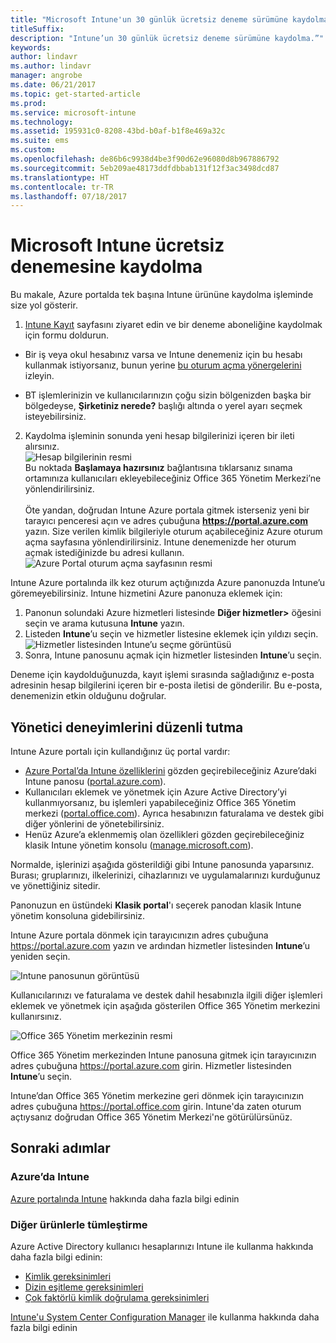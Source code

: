 ```yaml
---
title: "Microsoft Intune'un 30 günlük ücretsiz deneme sürümüne kaydolma"
titleSuffix: 
description: "Intune’un 30 günlük ücretsiz deneme sürümüne kaydolma.”"
keywords: 
author: lindavr
ms.author: lindavr
manager: angrobe
ms.date: 06/21/2017
ms.topic: get-started-article
ms.prod: 
ms.service: microsoft-intune
ms.technology: 
ms.assetid: 195931c0-8208-43bd-b0af-b1f8e469a32c
ms.suite: ems
ms.custom: 
ms.openlocfilehash: de86b6c9938d4be3f90d62e96080d8b967886792
ms.sourcegitcommit: 5eb209ae48173ddfdbbab131f12f3ac3498dcd87
ms.translationtype: HT
ms.contentlocale: tr-TR
ms.lasthandoff: 07/18/2017
---
```

# <a name="sign-up-for-a-microsoft-intune-free-trial"></a>Microsoft Intune ücretsiz denemesine kaydolma


Bu makale, Azure portalda tek başına Intune ürününe kaydolma işleminde size yol gösterir.

1. [Intune Kayıt](https://portal.office.com/Signup/Signup.aspx?OfferId=40BE278A-DFD1-470a-9EF7-9F2596EA7FF9&dl=INTUNE_A&ali=1#0%20) sayfasını ziyaret edin ve bir deneme aboneliğine kaydolmak için formu doldurun.
* Bir iş veya okul hesabınız varsa ve Intune denemeniz için bu hesabı kullanmak istiyorsanız, bunun yerine [bu oturum açma yönergelerini](/intune/account-sign-up) izleyin.

* BT işlemlerinizin ve kullanıcılarınızın çoğu sizin bölgenizden başka bir bölgedeyse, **Şirketiniz nerede?** başlığı altında o yerel ayarı seçmek isteyebilirsiniz.

2. Kaydolma işleminin sonunda yeni hesap bilgilerinizi içeren bir ileti alırsınız. <br/> ![Hesap bilgilerinin resmi](./media/2-end-of-sign-up-process.png) <br/>Bu noktada **Başlamaya hazırsınız** bağlantısına tıklarsanız sınama ortamınıza kullanıcıları ekleyebileceğiniz Office 365 Yönetim Merkezi’ne yönlendirilirsiniz. <br/><br/>Öte yandan, doğrudan Intune Azure portala gitmek isterseniz yeni bir tarayıcı penceresi açın ve adres çubuğuna **https://portal.azure.com** yazın. Size verilen kimlik bilgileriyle oturum açabileceğiniz Azure oturum açma sayfasına yönlendirilirsiniz. Intune denemenizde her oturum açmak istediğinizde bu adresi kullanın. <br/> ![Azure Portal oturum açma sayfasının resmi](./media/azure-portal-signin.png)

Intune Azure portalında ilk kez oturum açtığınızda Azure panonuzda Intune’u göremeyebilirsiniz. Intune hizmetini Azure panonuza eklemek için:
1. Panonun solundaki Azure hizmetleri listesinde **Diğer hizmetler>** öğesini seçin ve arama kutusuna **Intune** yazın.
2. Listeden **Intune**’u seçin ve hizmetler listesine eklemek için yıldızı seçin.<br/> ![Hizmetler listesinden Intune’u seçme görüntüsü](./media/azure-add-intune1.png)
3. Sonra, Intune panosunu açmak için hizmetler listesinden **Intune**’u seçin.

Deneme için kaydolduğunuzda, kayıt işlemi sırasında sağladığınız e-posta adresinin hesap bilgilerini içeren bir e-posta iletisi de gönderilir. Bu e-posta, denemenizin etkin olduğunu doğrular.



## <a name="keeping-the-admin-experiences-straight"></a>Yönetici deneyimlerini düzenli tutma


Intune Azure portalı için kullandığınız üç portal vardır:
- [Azure Portal’da Intune özelliklerini](what-is-intune.md) gözden geçirebileceğiniz Azure’daki Intune panosu ([portal.azure.com](https://portal.azure.com)).
- Kullanıcıları eklemek ve yönetmek için Azure Active Directory’yi kullanmıyorsanız, bu işlemleri yapabileceğiniz Office 365 Yönetim merkezi ([portal.office.com](https://portal.office.com)). Ayrıca hesabınızın faturalama ve destek gibi diğer yönlerini de yönetebilirsiniz.
- Henüz Azure’a eklenmemiş olan özellikleri gözden geçirebileceğiniz klasik Intune yönetim konsolu ([manage.microsoft.com](https://manage.microsoft.com)).

Normalde, işlerinizi aşağıda gösterildiği gibi Intune panosunda yaparsınız. Burası; gruplarınızı, ilkelerinizi, cihazlarınızı ve uygulamalarınızı kurduğunuz ve yönettiğiniz sitedir.

Panonuzun en üstündeki **Klasik portal**'ı seçerek panodan klasik Intune yönetim konsoluna gidebilirsiniz.

Intune Azure portala dönmek için tarayıcınızın adres çubuğuna https://portal.azure.com yazın ve ardından hizmetler listesinden **Intune**’u yeniden seçin.

 ![Intune panosunun görüntüsü](./media/intune-azure-dashboard.png)


Kullanıcılarınızı ve faturalama ve destek dahil hesabınızla ilgili diğer işlemleri eklemek ve yönetmek için aşağıda gösterilen Office 365 Yönetim merkezini kullanırsınız.

![Office 365 Yönetim merkezinin resmi](./media/office-admin-center.png)

Office 365 Yönetim merkezinden Intune panosuna gitmek için tarayıcınızın adres çubuğuna https://portal.azure.com girin. Hizmetler listesinden **Intune**’u seçin.

Intune’dan Office 365 Yönetim merkezine geri dönmek için tarayıcınızın adres çubuğuna https://portal.office.com girin. Intune'da zaten oturum açtıysanız doğrudan Office 365 Yönetim Merkezi'ne götürülürsünüz.

## <a name="next-steps"></a>Sonraki adımlar

### <a name="intune-on-azure"></a>Azure’da Intune
[Azure portalında Intune](what-is-intune.md) hakkında daha fazla bilgi edinin

### <a name="integration-with-other-products"></a>Diğer ürünlerle tümleştirme
Azure Active Directory kullanıcı hesaplarınızı Intune ile kullanma hakkında daha fazla bilgi edinin:
- [Kimlik gereksinimleri](https://docs.microsoft.com/active-directory/active-directory-hybrid-identity-design-considerations-overview#design-considerations-overview)
- [Dizin eşitleme gereksinimleri](https://docs.microsoft.com/active-directory/active-directory-hybrid-identity-design-considerations-directory-sync-requirements)
- [Çok faktörlü kimlik doğrulama gereksinimleri](https://docs.microsoft.com/active-directory/active-directory-hybrid-identity-design-considerations-multifactor-auth-requirements)

[Intune'u System Center Configuration Manager](https://docs.microsoft.com/sccm/mdm/understand/hybrid-mobile-device-management) ile kullanma hakkında daha fazla bilgi edinin
